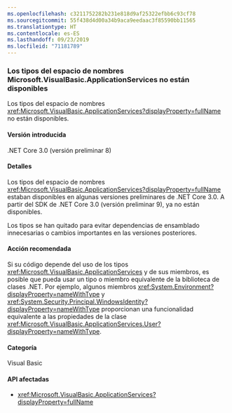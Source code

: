 ```yaml
---
ms.openlocfilehash: c3211752282b231e818d9af25322efbb6c93cf78
ms.sourcegitcommit: 55f438d4d00a34b9aca9eedaac3f85590bb11565
ms.translationtype: HT
ms.contentlocale: es-ES
ms.lasthandoff: 09/23/2019
ms.locfileid: "71181789"
---
```

### <a name="types-in-microsoftvisualbasicapplicationservices-namespace-not-available"></a>Los tipos del espacio de nombres Microsoft.VisualBasic.ApplicationServices no están disponibles

Los tipos del espacio de nombres <xref:Microsoft.VisualBasic.ApplicationServices?displayProperty=fullName> no están disponibles.

#### <a name="version-introduced"></a>Versión introducida

.NET Core 3.0 (versión preliminar 8)

#### <a name="details"></a>Detalles

Los tipos del espacio de nombres <xref:Microsoft.VisualBasic.ApplicationServices?displayProperty=fullName> estaban disponibles en algunas versiones preliminares de .NET Core 3.0. A partir del SDK de .NET Core 3.0 (versión preliminar 9), ya no están disponibles.

Los tipos se han quitado para evitar dependencias de ensamblado innecesarias o cambios importantes en las versiones posteriores.
 
#### <a name="recommended-action"></a>Acción recomendada

Si su código depende del uso de los tipos <xref:Microsoft.VisualBasic.ApplicationServices> y de sus miembros, es posible que pueda usar un tipo o miembro equivalente de la biblioteca de clases .NET. Por ejemplo, algunos miembros <xref:System.Environment?displayProperty=nameWithType> y <xref:System.Security.Principal.WindowsIdentity?displayProperty=nameWithType> proporcionan una funcionalidad equivalente a las propiedades de la clase <xref:Microsoft.VisualBasic.ApplicationServices.User?displayProperty=nameWithType>.

#### <a name="category"></a>Categoría

Visual Basic

#### <a name="affected-apis"></a>API afectadas

- <xref:Microsoft.VisualBasic.ApplicationServices?displayProperty=fullName>

<!--

### Affected APIs

- `N:Microsoft.VisualBasic.ApplicationServices`

-- >


